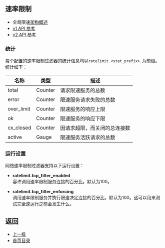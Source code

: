 ## 速率限制

- 全局限速[架构概述](../../Introduction/Architectureoverview/Globalratelimiting.md)
- [v1 API 参考](../../v1APIreference/Networkfilters/Ratelimit.md)
- [v2 API 参考](../../v2APIreference/Filters/Networkfilters/Ratelimit.md)

### 统计
每个配置的速率限制过滤器的统计信息均以`ratelimit.<stat_prefix>.`为前缀。统计如下：

|	名称	|	类型	|	描述	|
|	 -----------------------	|	 -----------------------	|	 -----------------------	|
|	total	|	Counter	|	请求限速服务的总数	|
|	error	|	Counter	|	限速服务请求失败的总数	|
|	over_limit	|	Counter	|	限速服务的响应上限	|
|	ok	|	Counter	|	限速服务的响应下限	|
|	cx_closed	|	Counter	|	因请求超限，而关闭的总连接数	|
|	active	|	Gauge	|	限速服务活跃请求的总数	|

### 运行设置
网络速率限制过滤器支持以下运行设置：

- **ratelimit.tcp_filter_enabled**<br />
容许调用速率限制服务连接的百分比。默认为100。

- **ratelimit.tcp_filter_enforcing**<br />
调用速率限制服务并执行限速决定连接的百分比。默认为100。这可以用来测试完全速运行之前会发生什么。

## 返回
- [上一级](../Networkfilters.md)
- [首页目录](../../README.md)
